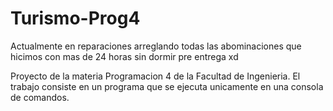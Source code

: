 # Turismo-Prog4

Actualmente en reparaciones arreglando todas las abominaciones que hicimos con mas de 24 horas sin dormir pre entrega xd

Proyecto de la materia Programacion 4 de la Facultad de Ingenieria. 
El trabajo consiste en un programa que se ejecuta unicamente en una consola de comandos.
